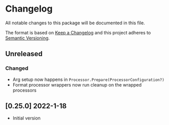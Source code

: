 # Changelog
All notable changes to this package will be documented in this file.

The format is based on [Keep a Changelog](http://keepachangelog.com/en/1.0.0/)
and this project adheres to [Semantic Versioning](http://semver.org/spec/v2.0.0.html).

## Unreleased

### Changed
- Arg setup now happens in `Processor.Prepare(ProcessorConfiguration?)`
- Format processor wrappers now run cleanup on the wrapped processors

## [0.25.0] 2022-1-18
- Initial version
